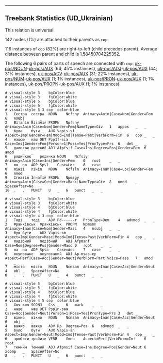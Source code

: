 

--------------------------------------------------------------------------------

## Treebank Statistics (UD_Ukrainian)

This relation is universal.

142 nodes (1%) are attached to their parents as `cop`.

116 instances of `cop` (82%) are right-to-left (child precedes parent).
Average distance between parent and child is 1.58450704225352.

The following 6 pairs of parts of speech are connected with `cop`: [uk-pos/NOUN]()-[uk-pos/AUX]() (64; 45% instances), [uk-pos/ADJ]()-[uk-pos/AUX]() (44; 31% instances), [uk-pos/ADV]()-[uk-pos/AUX]() (31; 22% instances), [uk-pos/NUM]()-[uk-pos/AUX]() (1; 1% instances), [uk-pos/PRON]()-[uk-pos/AUX]() (1; 1% instances), [uk-pos/PROPN]()-[uk-pos/AUX]() (1; 1% instances).


~~~ conllu
# visual-style 3	bgColor:blue
# visual-style 3	fgColor:white
# visual-style 6	bgColor:blue
# visual-style 6	fgColor:white
# visual-style 6 3 cop	color:blue
1	Сестра	сестра	NOUN	Ncfsny	Animacy=Anim|Case=Nom|Gender=Fem	6	nsubj	_	_
2	Віталія	Віталія	PROPN	Npfsny	Animacy=Anim|Case=Nom|Gender=Fem|NameType=Giv	1	appos	_	_
3	була	бути	AUX	Vapis-sf	Aspect=Imp|Gender=Fem|Mood=Ind|Tense=Past|VerbForm=Fin	6	cop	_	_
4	нашою	наш	DET	Ppp1f-sia	Case=Ins|Gender=Fem|Person=1|Poss=Yes|PronType=Prs	6	det	_	_
5	далекою	далекий	ADJ	Afpfsif	Case=Ins|Degree=Pos|Gender=Fem	6	amod	_	_
6	родичкою	родичка	NOUN	Ncfsiy	Animacy=Anim|Case=Ins|Gender=Fem	0	root	_	_
7	по	по	ADP	Spsl	Case=Loc	8	case	_	_
8	лінії	лінія	NOUN	Ncfsln	Animacy=Inan|Case=Loc|Gender=Fem	6	nmod	_	_
9	Ігнатія	Ігнатій	PROPN	Npmsgy	Animacy=Anim|Case=Gen|Gender=Masc|NameType=Giv	8	nmod	_	SpaceAfter=No
10	.	.	PUNCT	U	_	6	punct	_	_

~~~


~~~ conllu
# visual-style 3	bgColor:blue
# visual-style 3	fgColor:white
# visual-style 4	bgColor:blue
# visual-style 4	fgColor:white
# visual-style 4 3 cop	color:blue
1	Тоді	тоді	ADV	Pd------r	PronType=Dem	4	advmod	_	_
2	Франківськ	Франківськ	PROPN	Npmsnn	Animacy=Inan|Case=Nom|Gender=Masc	4	nsubj	_	_
3	був	бути	AUX	Vapis-sm	Aspect=Imp|Gender=Masc|Mood=Ind|Tense=Past|VerbForm=Fin	4	cop	_	_
4	подібний	подібний	ADJ	Afpmsnf	Case=Nom|Degree=Pos|Gender=Masc	0	root	_	_
5	на	на	ADP	Spsa	Case=Acc	7	case	_	_
6	окуповане	окупований	ADJ	Ap-nsas-ep	Aspect=Perf|Case=Acc|Gender=Neut|VerbForm=Part|Voice=Pass	7	amod	_	_
7	місто	місто	NOUN	Ncnsan	Animacy=Inan|Case=Acc|Gender=Neut	4	obl	_	SpaceAfter=No
8	.	.	PUNCT	U	_	4	punct	_	_

~~~


~~~ conllu
# visual-style 5	bgColor:blue
# visual-style 5	fgColor:white
# visual-style 4	bgColor:blue
# visual-style 4	fgColor:white
# visual-style 4 5 cop	color:blue
1	Хоч	хоч	SCONJ	Css	_	6	mark	_	_
2	наше	наш	DET	Ppp1n-saa	Case=Acc|Gender=Neut|Person=1|Poss=Yes|PronType=Prs	3	det	_	_
3	вікно	вікно	NOUN	Ncnsan	Animacy=Inan|Case=Acc|Gender=Neut	6	obj	_	_
4	важко	важко	ADV	Rp	Degree=Pos	6	advmod	_	_
5	було	бути	AUX	Vapis-sn	Aspect=Imp|Gender=Neut|Mood=Ind|Tense=Past|VerbForm=Fin	4	cop	_	_
6	зробити	зробити	VERB	Vmen	Aspect=Perf|VerbForm=Inf	0	root	_	_
7	темним	темний	ADJ	Afpnsif	Case=Ins|Degree=Pos|Gender=Neut	6	xcomp	_	SpaceAfter=No
8	.	.	PUNCT	U	_	6	punct	_	_

~~~


